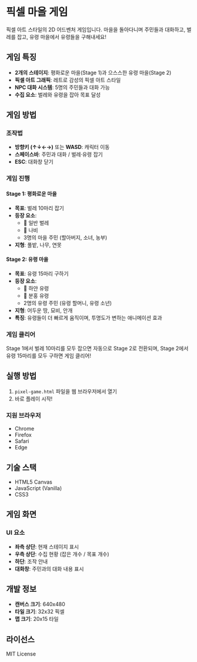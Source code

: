 # 픽셀 마을 게임

픽셀 아트 스타일의 2D 어드벤처 게임입니다. 마을을 돌아다니며 주민들과 대화하고, 벌레를 잡고, 유령 마을에서 유령들을 구해내세요!

## 게임 특징

- **2개의 스테이지**: 평화로운 마을(Stage 1)과 으스스한 유령 마을(Stage 2)
- **픽셀 아트 그래픽**: 레트로 감성의 픽셀 아트 스타일
- **NPC 대화 시스템**: 5명의 주민들과 대화 가능
- **수집 요소**: 벌레와 유령을 잡아 목표 달성

## 게임 방법

### 조작법
- **방향키 (↑↓←→)** 또는 **WASD**: 캐릭터 이동
- **스페이스바**: 주민과 대화 / 벌레·유령 잡기
- **ESC**: 대화창 닫기

### 게임 진행

#### Stage 1: 평화로운 마을
- **목표**: 벌레 10마리 잡기
- **등장 요소**:
  - 🐛 일반 벌레
  - 🦋 나비
  - 3명의 마을 주민 (할아버지, 소녀, 농부)
- **지형**: 풀밭, 나무, 연못

#### Stage 2: 유령 마을
- **목표**: 유령 15마리 구하기
- **등장 요소**:
  - 👻 하얀 유령
  - 👻 분홍 유령
  - 2명의 유령 주민 (유령 할머니, 유령 소년)
- **지형**: 어두운 땅, 묘비, 안개
- **특징**: 유령들이 더 빠르게 움직이며, 투명도가 변하는 애니메이션 효과

### 게임 클리어
Stage 1에서 벌레 10마리를 모두 잡으면 자동으로 Stage 2로 전환되며, Stage 2에서 유령 15마리를 모두 구하면 게임 클리어!

## 실행 방법

1. `pixel-game.html` 파일을 웹 브라우저에서 열기
2. 바로 플레이 시작!

### 지원 브라우저
- Chrome
- Firefox
- Safari
- Edge

## 기술 스택

- HTML5 Canvas
- JavaScript (Vanilla)
- CSS3

## 게임 화면

### UI 요소
- **좌측 상단**: 현재 스테이지 표시
- **우측 상단**: 수집 현황 (잡은 개수 / 목표 개수)
- **하단**: 조작 안내
- **대화창**: 주민과의 대화 내용 표시

## 개발 정보

- **캔버스 크기**: 640x480
- **타일 크기**: 32x32 픽셀
- **맵 크기**: 20x15 타일

## 라이선스

MIT License
